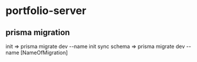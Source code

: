 # portfolio-server

## prisma migration

init => prisma migrate dev --name init
sync schema => prisma migrate dev --name [NameOfMigration]
